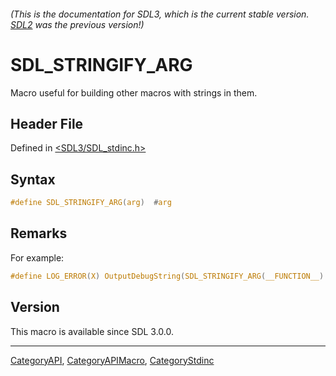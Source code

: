 ###### (This is the documentation for SDL3, which is the current stable version. [SDL2](https://wiki.libsdl.org/SDL2/) was the previous version!)
# SDL_STRINGIFY_ARG

Macro useful for building other macros with strings in them.

## Header File

Defined in [<SDL3/SDL_stdinc.h>](https://github.com/libsdl-org/SDL/blob/main/include/SDL3/SDL_stdinc.h)

## Syntax

```c
#define SDL_STRINGIFY_ARG(arg)  #arg
```

## Remarks

For example:

```c
#define LOG_ERROR(X) OutputDebugString(SDL_STRINGIFY_ARG(__FUNCTION__) ": " X "\n")`
```

## Version

This macro is available since SDL 3.0.0.

----
[CategoryAPI](CategoryAPI), [CategoryAPIMacro](CategoryAPIMacro), [CategoryStdinc](CategoryStdinc)

